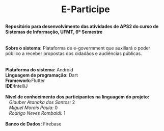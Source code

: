 # <p align="center"> E-Participe </p>
<b>Repositório para desenvolvimento das atividades de APS2 do curso de Sistemas de Informação, UFMT, 6º Semestre</b><br><br><br>
<b>Sobre o sistema:</b> Plataforma de e-govermment que auxiliará o poder público a receber propostas dos cidadãos e audiências públicas.<br><br><br>
<b>Plataforma do sistema:</b> Android<br>
<b>Linguagem de programação:</b> Dart<br>
<b>Framework:</b>Flutter<br>
<b>IDE:</b>IntelliJ<br><br>
<b>Nível de conhecimento dos participantes na linguagem do projeto:</b><br>
&nbsp;&nbsp;&nbsp;<i>Glauber Atanaka dos Santos:</i> 2<br>
&nbsp;&nbsp;&nbsp;<i>Miguel Morais Paula:</i> 0<br>
&nbsp;&nbsp;&nbsp;<i>Rodrigo Neves Rombaldi:</i> 1<br><br>
<b>Banco de Dados:</b> Firebase<br>

